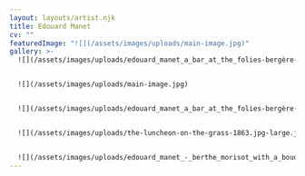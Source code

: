 ```yaml
---
layout: layouts/artist.njk
title: Edouard Manet
cv: ""
featuredImage: "![](/assets/images/uploads/main-image.jpg)"
gallery: >-
  ![](/assets/images/uploads/edouard_manet_a_bar_at_the_folies-bergère-945x705.jpeg)


  ![](/assets/images/uploads/main-image.jpg)


  ![](/assets/images/uploads/edouard_manet_a_bar_at_the_folies-bergère-945x705.jpeg)


  ![](/assets/images/uploads/the-luncheon-on-the-grass-1863.jpg-large.jpg)


  ![](/assets/images/uploads/edouard_manet_-_berthe_morisot_with_a_bouquet_of_violets_-_google_art_home.webp)
---
```

